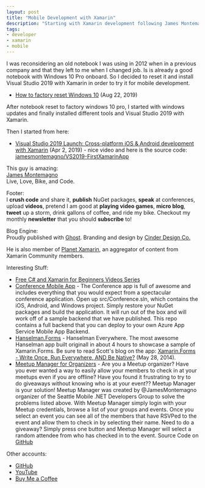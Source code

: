 ```yaml
---
layout: post
title: "Mobile Development with Xamarin"
description: "Starting with Xamarin development following James Montemagno"
tags:
- developer
- xamarin
- mobile
---
```



I was reconsidering an old notebook I was using in 2012 when in a previous company and that they left to me when I changed job.
Is is already a good notebook with Windows 10 Pro onboard.
So I decided to reset it and install Visual Studio 2019 with Xamarin in order to try it for mobile development.

* [How to factory reset Windows 10](https://www.techradar.com/how-to/how-to-factory-reset-windows-10) (Aug 22, 2019)

After notebook reset to factory windows 10 pro, I started with windows updates and finally installed different tools and Visual Studio 2019 with Xamarin.

Then I started from here:

* [Visual Studio 2019 Launch: Cross-platform iOS & Android development with Xamarin](https://www.youtube.com/watch?v=IcWnbZ6joDs) (Apr 2, 2019) - nice video and here is the source code:  [jamesmontemagno/VS2019-FirstXamarinApp](https://github.com/JamesMontemagno/VS2019-FirstXamarinApp)

This guy is amazing:  
[James Montemagno](https://montemagno.com/)  
Live, Love, Bike, and Code.

Footer:  
I **crush code** and share it, **publish** NuGet packages, **speak** at conferences, upload **videos**, pretend I am good at **playing video games**, **micro blog**, **tweet** up a storm, drink gallons of coffee, and ride my bike. Checkout my monthly **newsletter** that you should **subscribe** to!

Blog Engine:  
Proudly published with [Ghost](http://ghost.org/). Branding and design by [Cinder Design Co.](http://www.cinderdesign.co/)

He is also member of [Planet Xamarin](https://www.planetxamarin.com/), an aggregator of content from Xamarin Community members.

Interesting Stuff:

* [Free C# and Xamarin for Beginners Videos Series](https://montemagno.com/announcing-free-xamarin-and-c-sharp-for-beginners-videos-series/)
* [Conference Mobile App](https://github.com/xamarinhq/app-conference) - The Conference app is full of awesome and includes everything that you would expect from a spectacular conference application. Open up src/Conference.sln, which contains the iOS, Android, and Windows project. Simply restore your NuGet packages and build the application. It will run out of the box and will work off of a sample backend that we have published. This repo contains a full backend that you can deploy to your own Azure App Service Mobile App Backend.
* [Hanselman.Forms](https://github.com/jamesmontemagno/Hanselman.Forms) - Hanselman Everywhere. The most awesome Hanselman app built originall in about 4 hours to showcase a sample of Xamarin.Forms. Be sure to read Scott's blog on the app: [Xamarin.Forms - Write Once, Run Everywhere, AND Be Native?](https://www.hanselman.com/blog/XamarinFormsWriteOnceRunEverywhereANDBeNative.aspx) (May 28, 2014).
* [Meetup Manager for Organizers](https://play.google.com/store/apps/details?id=com.refractored.meetupmanager) - Are you a Meetup organizer? Have you ever wanted a way to easily allow your members to check in at your meetups even if you are offline? Have you found it frustrating to try to do giveaways without knowing who is at your event?? Meetup Manager is your solution! Meetup Manager was created by @JamesMontemagno organizer of the Seattle Mobile .NET Developers Group to solve the problems listed above. With Meetup Manager simply login with your Meetup credentials, browse a list of your groups and events. Once you select an event you can see all of the members that have RSVPed to the event and allow them to check in by selecting their name. Need to do a giveaway? Simply press one button and Meetup Manager will select a random attendee from who has checked in to the event. Source Code on [GitHub](https://github.com/jamesmontemagno/MeetupManager)

Other accounts:

* [GitHub](https://github.com/jamesmontemagno)
* [YouTube](https://www.youtube.com/user/jamesmontemagno/videos)
* [Buy Me a Coffee](https://www.buymeacoffee.com/jamesmontemagno)

